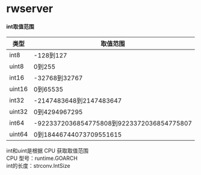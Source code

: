 # rwserver

#### int取值范围  
|类型    | 取值范围      | 
| ------ | ------        | 
| int8   | -128到127     | 
| uint8  | 0到255        |
| int16  | -32768到32767 |
| uint16 | 0到65535      |
| int32  | -2147483648到2147483647  |
| uint32 | 0到4294967295 |
| int64  | -9223372036854775808到9223372036854775807 |
| uint64 | 0到18446744073709551615 |
 
int和uint是根据 CPU 获取取值范围   
CPU 型号：runtime.GOARCH  
int的长度：strconv.IntSize

	 
	  
	  
	  